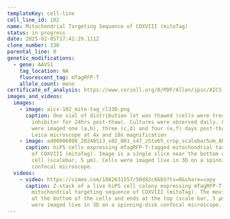 ```yaml
---
templateKey: cell-line
cell_line_id: 102
name: Mitochondrial Targeting Sequence of COXVIII (mitoTag)
status: in progress
date: 2025-02-05T17:41:29.111Z
clone_number: 330
parental_line: 0
genetic_modifications:
  - gene: AAVS1
    tag_location: NA
    fluorescent_tag: mTagRFP-T
    allele_count: mono
certificate_of_analysis: https://www.coriell.org/0/PDF/Allen/ipsc/AICS-0102-330_CofA.pdf
images_and_videos:
  images:
    - image: aics-102_mito-tag_cl330.png
      caption: One vial of distribution lot was thawed (cells were treated with ROCK
        inhibitor for 24hrs post-thaw). Cultures were observed daily. Colonies
        were imaged one (a,b), three (c,d) and four (e,f) days post-thaw using a
        Leica microscope at 4x and 10x magnification
    - image: ad00006088_20240513_x02_001_s47_z5to65_crop_scalebar5um_8bit_slice22.png
      caption: hiPS cells expressing mTagRFP-T-tagged mitochondrial targeting sequence
        of COXVIII (mitoTag). Image is a single slice near the bottom of the
        cell (scalebar, 5 μm). Cells were imaged live in 3D on a spinning-disk
        confocal microscope.
  videos:
    - video: https://vimeo.com/1082631557/50d82c66b5?ts=0&share=copy
      caption: Z-stack of a live hiPS cell colony expressing mTagRFP-T-tagged
        mitochondrial targeting sequence of COXVIII (mitoTag). The movie starts
        at the bottom of the cells and ends at the top (scale bar, 5 µm). Cells
        were imaged live in 3D on a spinning-disk confocal microscope.
---
```

